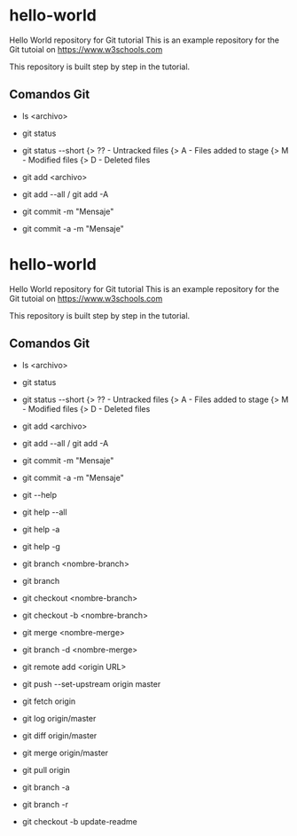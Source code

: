# hello-world
Hello World repository for Git tutorial
This is an example repository for the Git tutoial on https://www.w3schools.com

This repository is built step by step in the tutorial.

## Comandos Git
- ls &lt;archivo&gt;
- git status
- git status --short
    {>  ?? - Untracked files
    {>  A - Files added to stage
    {>  M - Modified files
    {>  D - Deleted files

- git add &lt;archivo&gt;
- git add --all / git add -A
- git commit -m "Mensaje"
- git commit -a -m "Mensaje"

# hello-world
Hello World repository for Git tutorial
This is an example repository for the Git tutoial on https://www.w3schools.com

This repository is built step by step in the tutorial.

## Comandos Git
- ls &lt;archivo&gt;
- git status
- git status --short
    {>  ?? - Untracked files
    {>  A - Files added to stage
    {>  M - Modified files
    {>  D - Deleted files

- git add &lt;archivo&gt;
- git add --all / git add -A
- git commit -m "Mensaje"
- git commit -a -m "Mensaje"

- git --help
- git help --all
- git help -a
- git help -g

- git branch &lt;nombre-branch&gt;
- git branch
- git checkout &lt;nombre-branch&gt; 
- git checkout -b &lt;nombre-branch&gt; 

- git merge &lt;nombre-merge&gt; 
- git branch -d &lt;nombre-merge&gt; 

- git remote add &lt;origin URL&gt; 
- git push --set-upstream origin master 

- git fetch origin
- git log origin/master
- git diff origin/master
- git merge origin/master
- git pull origin

- git branch -a
- git branch -r
- git checkout -b update-readme